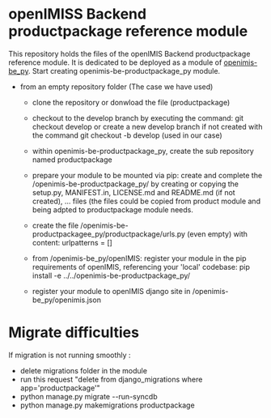# openIMISS Backend productpackage reference module
This repository holds the files of the openIMIS Backend productpackage reference module. It is dedicated to be deployed as a module of [openimis-be_py](https://github.com/openimis/openimis-be_py). 
 Start creating openimis-be-productpackage_py module.

- from an empty repository folder (The case we have used)

  - clone the repository or donwload the file (productpackage)

  - checkout to the develop branch by executing the command: git checkout develop or create a new develop branch
   if not created with the command git checkout -b develop (used in our case)

  - within openimis-be-productpackage_py, create the sub repository named productpackage

  - prepare your module to be mounted via pip: create and 
  complete the /openimis-be-productpackage_py/ by creating or copying the setup.py, MANIFEST.in, 
  LICENSE.md and README.md (if not created), ... files (the files could be copied from product module and 
  being adpted to productpackage module needs.

  - create the file /openimis-be-productpackagee_py/productpackage/urls.py (even empty) 
   with content: urlpatterns = []

  - from /openimis-be_py/openIMIS: register your module in the pip requirements of openIMIS,
    referencing your 'local' codebase: pip install -e ../../openimis-be-productpackage_py/

  - register your module to openIMIS django site in /openimis-be_py/openimis.json


# Migrate difficulties 
If migration is not running smoothly : 
- delete migrations folder in the module
- run this request "delete from django_migrations where app='productpackage'"
- python manage.py migrate --run-syncdb
- python manage.py makemigrations productpackage